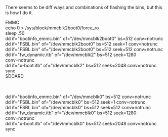 There seems to be diff ways and combinations of flashing the bins, but this is how I do it.

EMMC
<br>
echo 0 > /sys/block/mmcblk2boot0/force_ro
<br>
sleep .50
<br>
dd if="bootinfo_emmc.bin" of="/dev/mmcblk2boot0" bs=512 conv=notrunc<br>
dd if="FSBL.bin" of="/dev/mmcblk2boot0" bs=512 seek=1 conv=notrunc<br>
dd if="FSBL.bin" of="/dev/mmcblk2boot0" bs=512 seek=512 conv=notrunc<br>
dd if="fw_dynamic.itb" of="/dev/mmcblk2" bs=512 seek=1280 conv=notrunc<br>
dd if="u-boot.itb" of="/dev/mmcblk2" bs=512 seek=2048 conv=notrunc<br>
sync<br>
SDCARD<br>
<br>
<br>

dd if="bootinfo_emmc.bin" of="/dev/mmcblk0" bs=512 conv=notrunc<br>
dd if="FSBL.bin" of="/dev/mmcblk0" bs=512 seek=1 conv=notrunc<br>
dd if="FSBL.bin" of="/dev/mmcblk0" bs=512 seek=512 conv=notrunc<br>
dd if="fw_dynamic.itb" of="/dev/mmcblk0" bs=512 seek=1280 conv=notrunc<br>
dd if="u-boot.itb" of="/dev/mmcblk0" bs=512 seek=2048 conv=notrunc<br>
sync<br>
<br>
